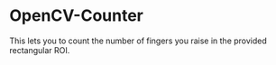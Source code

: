 # OpenCV-Counter
This lets you to count the number of fingers you raise in the provided rectangular ROI.
